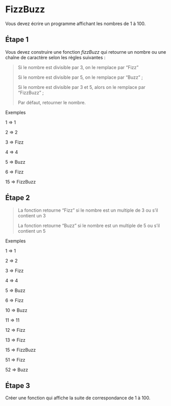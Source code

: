 # FizzBuzz

Vous devez écrire un programme affichant les nombres de 1 à 100.

## Étape 1

Vous devez construire une fonction *fizzBuzz* qui retourne un nombre ou une chaîne de caractère selon les règles suivantes :

>Si le nombre est divisible par 3, on le remplace par “Fizz”
>
>Si le nombre est divisible par 5, on le remplace par “Buzz” ;
>
>Si le nombre est divisible par 3 et 5, alors on le remplace par “FizzBuzz” ;
>
>Par défaut, retourner le nombre.

Exemples

1 => 1

2 => 2

3 => Fizz

4 => 4

5 => Buzz

6 => Fizz

15 => FizzBuzz

## Étape 2

>La fonction retourne “Fizz” si le nombre est un multiple de 3 ou s’il contient un 3
>
>La fonction retourne “Buzz” si le nombre est un multiple de 5 ou s’il contient un 5

Exemples

1 => 1

2 => 2

3 => Fizz

4 => 4

5 => Buzz

6 => Fizz

10 => Buzz

11 => 11

12 => Fizz

13 => Fizz

15 => FizzBuzz

51 => Fizz

52 => Buzz

## Étape 3

Créer une fonction qui affiche la suite de correspondance de 1 à 100.
